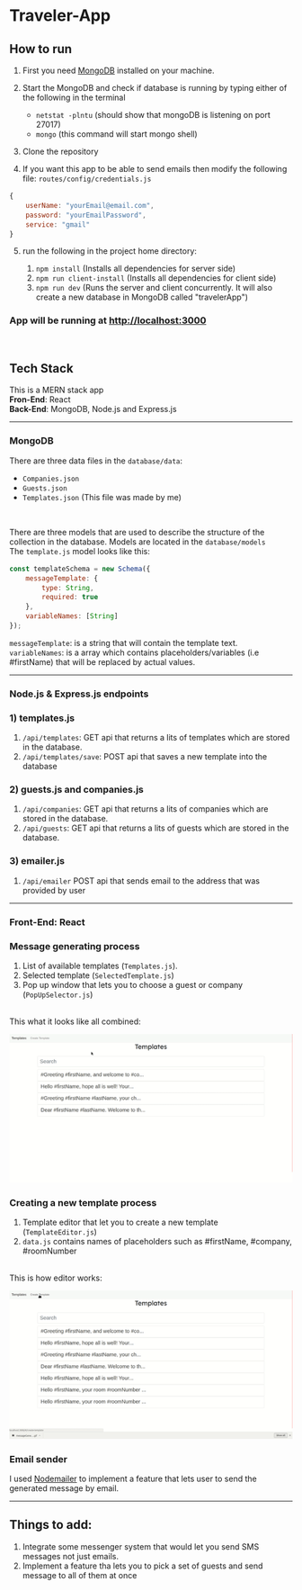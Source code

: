 # Traveler-App

## **How to run**

1) First you need [MongoDB](https://docs.mongodb.com/manual/installation/)   installed on your machine.

2) Start the MongoDB and check if database is running by typing either of the following in the terminal 
    *  ```netstat -plntu``` (should show that mongoDB is listening on port 27017)
    * ```mongo``` (this command will start mongo shell) 
3) Clone the repository 
4) If you want this app to be able to send emails then modify the following file: `routes/config/credentials.js`

```js
{
    userName: "yourEmail@email.com",
    password: "yourEmailPassword",
    service: "gmail" 
}
```

5) run the following in the project home directory:

    1) ```npm install``` (Installs all dependencies for server side)
    2) ```npm run client-install``` (Installs all dependencies for client side)
    3) ```npm run dev``` (Runs the server and client concurrently. It will also create a new database in MongoDB called "travelerApp")

### App will be running at [http://localhost:3000](http://localhost:3000/#/)

<br>

## **Tech Stack**

This is a MERN stack app <br>
**Fron-End**: React<br>
**Back-End**: MongoDB, Node.js and Express.js


___

### **MongoDB**

There are three data files in the `database/data`: 
* `Companies.json`
* `Guests.json`
* `Templates.json` (This file was made by me)
<br>

There are three models that are used to describe the structure of the collection in the database. Models are located in the `database/models`
<br>
The `template.js` model looks like this:

```js
const templateSchema = new Schema({
    messageTemplate: {
        type: String,
        required: true
    },
    variableNames: [String] 
});
```
`messageTemplate`: is a string that will contain the template text.
<br>
`variableNames`: is a array which contains placeholders/variables (i.e #firstName) that will be replaced by actual values.


___

### **Node.js & Express.js endpoints** 



 ### **1) templates.js**

1) `/api/templates`: GET api that returns a lits of templates which are stored in the database.
2) `/api/templates/save`: POST api that saves a new template into the database


### **2) guests.js and companies.js**

1) `/api/companies`: GET api that returns a lits of companies which are stored in the database.
2) `/api/guests`: GET api that returns a lits of guests which are stored in the database.

### **3) emailer.js**
1) `/api/emailer` POST api that sends email to the address that was provided by user
___

### **Front-End: React**


### Message generating process
1) List of available templates (`Templates.js`). 
2) Selected template (`SelectedTemplate.js`)
3) Pop up window that lets you to choose a guest or company (`PopUpSelector.js`)
<br>
This what it looks like all combined: 

![Message generating process](media/messageGenerator.gif)

### Creating a new template process

1) Template editor that let you to create a new template (`TemplateEditor.js`)
2) `data.js` contains names of placeholders such as #firstName, #company, #roomNumber
<br>
This is how editor works:

![Message generating process](media/editor.gif)


### Email sender
I used [Nodemailer](https://nodemailer.com/about/) to implement a feature that lets user to send the generated message by email. 
___

## Things to add:
1) Integrate some messenger system that would let you send SMS messages not just emails.
2) Implement a feature tha lets you to pick a set of guests and send message to all of them at once
